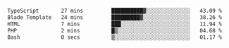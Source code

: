 <!--START_SECTION:waka-->

```txt
TypeScript       27 mins         ██████████▓░░░░░░░░░░░░░░   43.09 %
Blade Template   24 mins         █████████▓░░░░░░░░░░░░░░░   38.26 %
HTML             7 mins          ███░░░░░░░░░░░░░░░░░░░░░░   11.94 %
PHP              2 mins          █▒░░░░░░░░░░░░░░░░░░░░░░░   04.68 %
Bash             0 secs          ▒░░░░░░░░░░░░░░░░░░░░░░░░   01.17 %
```

<!--END_SECTION:waka-->
